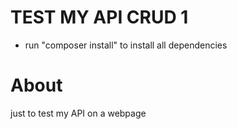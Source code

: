 # TEST MY API CRUD 1
- run "composer install" to install all dependencies

# About
just to test my API on a webpage
